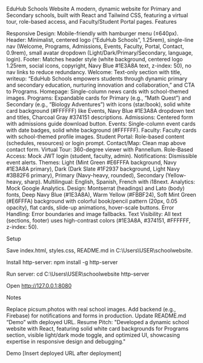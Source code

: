 EduHub Schools Website
A modern, dynamic website for Primary and Secondary schools, built with React and Tailwind CSS, featuring a virtual tour, role-based access, and Faculty/Student Portal pages.
Features

Responsive Design: Mobile-friendly with hamburger menu (≤640px).
Header: Minimalist, centered logo (“EduHub Schools”, 1.25rem), single-line nav (Welcome, Programs, Admissions, Events, Faculty, Portal, Contact, 0.9rem), small avatar dropdown (Light/Dark/Primary/Secondary, language, login).
Footer: Matches header style (white background, centered logo 1.25rem, social icons, copyright, Navy Blue #1E3A8A text, z-index: 50), no nav links to reduce redundancy.
Welcome: Text-only section with title, writeup: “EduHub Schools empowers students through dynamic primary and secondary education, nurturing innovation and collaboration,” and CTA to Programs.
Homepage: Single-column news cards with school-themed images.
Programs: Expandable cards for Primary (e.g., “Math Quest”) and Secondary (e.g., “Biology Adventures”) with icons (star/book), solid white card background (#FFFFFF) like Events, Navy Blue #1E3A8A dropdown text and titles, Charcoal Gray #374151 descriptions.
Admissions: Centered form with admissions guide download button.
Events: Single-column event cards with date badges, solid white background (#FFFFFF).
Faculty: Faculty cards with school-themed profile images.
Student Portal: Role-based content (schedules, resources) or login prompt.
Contact/Map: Clean map above contact form.
Virtual Tour: 360-degree viewer with Pannellum.
Role-Based Access: Mock JWT login (student, faculty, admin).
Notifications: Dismissible event alerts.
Themes: Light (Mint Green #E6FFFA background, Navy #1E3A8A primary), Dark (Dark Slate #1F2937 background, Light Navy #3B82F6 primary), Primary (Navy-heavy, rounded), Secondary (Yellow-heavy, sharp).
Multilingual: English, Spanish, French with i18next.
Analytics: Mock Google Analytics.
Design: Montserrat (headings) and Lato (body) fonts, Deep Navy Blue (#1E3A8A), Warm Yellow (#FBBF24), Soft Mint Green (#E6FFFA) background with colorful book/pencil pattern (20px, 0.05 opacity), flat cards, slide-up animations, hover-scale buttons.
Error Handling: Error boundaries and image fallbacks.
Text Visibility: All text (sections, footer) uses high-contrast colors (#1E3A8A, #374151, #FFFFFF, z-index: 50).

Setup

Save index.html, styles.css, README.md in C:\Users\USER\schoolwebsite.

Install http-server:
npm install -g http-server


Run server:
cd C:\Users\USER\schoolwebsite
http-server


Open http://127.0.0.1:8080



Notes

Replace picsum.photos with real school images.
Add backend (e.g., Firebase) for notifications and forms in production.
Update README.md “Demo” with deployed URL.
Resume Pitch: "Developed a dynamic school website with React, featuring solid white card backgrounds for Programs section, visible light/dark mode toggle, and optimized UI, showcasing expertise in responsive design and debugging."

Demo
[Insert deployed URL after deployment]
